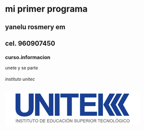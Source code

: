 # mi primer programa
## yanelu rosmery em
## cel. 960907450
### curso.informacion
unete y se parte 
###### instituto unitec
![intituto](descarga.png)


